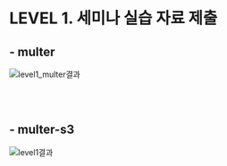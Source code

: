 # LEVEL 1. 세미나 실습 자료 제출

## - multer
![level1_multer결과](https://user-images.githubusercontent.com/37142771/84575539-b93caa00-ade8-11ea-8571-2f1f8081a31e.PNG)
    
    
<br></br>
## - multer-s3
![level1결과](https://user-images.githubusercontent.com/37142771/84575543-bb9f0400-ade8-11ea-9d12-b64b318018bd.PNG)
